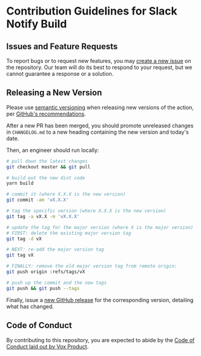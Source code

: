 # Contribution Guidelines for Slack Notify Build

## Issues and Feature Requests

To report bugs or to request new features, you may [create a new issue](https://github.com/voxmedia/github-action-slack-notify-build/issues) on the repository. Our team will do its best to respond to your request, but we cannot guarantee a response or a solution.

## Releasing a New Version

Please use [semantic versioning](https://semver.org) when releasing new versions of the action, per [GitHub's recommendations](https://help.github.com/en/github/automating-your-workflow-with-github-actions/about-actions#versioning-your-action).

After a new PR has been merged, you should promote unreleased changes in `CHANGELOG.md` to a new heading containing the new version and today's date.

Then, an engineer should run locally:

```bash
# pull down the latest changes
git checkout master && git pull

# build out the new dist code
yarn build

# commit it (where X.X.X is the new version)
git commit -am 'vX.X.X'

# tag the specific version (where X.X.X is the new version)
git tag -a vX.X -m 'vX.X.X'

# update the tag for the major version (where X is the major version)
# FIRST: delete the existing major version tag
git tag -d vX

# NEXT: re-add the major version tag
git tag vX

# FINALLY: remove the old major version tag from remote origin:
git push origin :refs/tags/vX

# push up the commit and the new tags
git push && git push --tags
```

Finally, issue a [new GitHub release](https://github.com/voxmedia/github-action-slack-notify-build/releases) for the corresponding version, detailing what has changed.

## Code of Conduct

By contributing to this repository, you are expected to abide by the [Code of Conduct laid out by Vox Product](http://code-of-conduct.voxmedia.com/).
